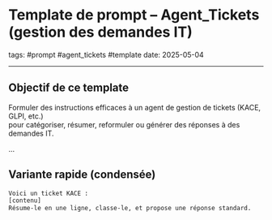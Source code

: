# Template de prompt – Agent_Tickets (gestion des demandes IT)

tags: #prompt #agent_tickets #template
date: 2025-05-04

---

## Objectif de ce template
Formuler des instructions efficaces à un agent de gestion de tickets (KACE, GLPI, etc.)  
pour catégoriser, résumer, reformuler ou générer des réponses à des demandes IT.

...

## Variante rapide (condensée)

```txt
Voici un ticket KACE :
[contenu]
Résume-le en une ligne, classe-le, et propose une réponse standard.
```